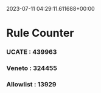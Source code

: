 2023-07-11 04:29:11.611688+00:00
# Rule Counter 
 ### UCATE : 439963

 ### Veneto : 324455

 ### Allowlist : 13929